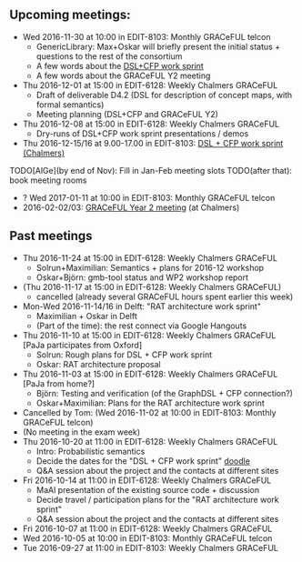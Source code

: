 ## Upcoming meetings:
* Wed 2016-11-30 at 10:00 in EDIT-8103: Monthly GRACeFUL telcon
    * GenericLibrary: Max+Oskar will briefly present the initial status + questions to the rest of the consortium
    * A few words about the [DSL+CFP work sprint](../2016-12)
	* A few words about the GRACeFUL Y2 meeting
* Thu 2016-12-01 at 15:00 in EDIT-6128: Weekly Chalmers GRACeFUL
    * Draft of deliverable D4.2 (DSL for description of concept maps, with formal semantics)
    * Meeting planning (DSL+CFP and GRACeFUL Y2)
* Thu 2016-12-08 at 15:00 in EDIT-6128: Weekly Chalmers GRACeFUL
    * Dry-runs of DSL+CFP work sprint presentations / demos
* Thu 2016-12-15/16 at 9.00-17.00 in EDIT-8103: [DSL + CFP work sprint (Chalmers)](../2016-12/)

TODO[AlGe](by end of Nov): Fill in Jan-Feb meeting slots
TODO(after that): book meeting rooms

* ? Wed 2017-01-11 at 10:00 in EDIT-8103: Monthly GRACeFUL telcon
* 2016-02-02/03: [GRACeFUL Year 2 meeting](../2017-02/) (at Chalmers)

## Past meetings
* Thu 2016-11-24 at 15:00 in EDIT-6128: Weekly Chalmers GRACeFUL
    * Solrun+Maximilian: Semantics + plans for 2016-12 workshop
    * Oskar+Björn: gmb-tool status and WP2 workshop report
* (Thu 2016-11-17 at 15:00 in EDIT-6128: Weekly Chalmers GRACeFUL)
    * cancelled (already several GRACeFUL hours spent earlier this week)
* Mon-Wed 2016-11-14/16 in Delft: "RAT architecture work sprint"
    * Maximilian + Oskar in Delft
    * (Part of the time): the rest connect via Google Hangouts
* Thu 2016-11-10 at 15:00 in EDIT-6128: Weekly Chalmers GRACeFUL [PaJa participates from Oxford]
    * Solrun: Rough plans for DSL + CFP work sprint
    * Oskar: RAT architecture proposal
* Thu 2016-11-03 at 15:00 in EDIT-6128: Weekly Chalmers GRACeFUL [PaJa from home?]
    * Björn: Testing and verification (of the GraphDSL + CFP connection?)
    * Oskar+Maximilian: Plans for the RAT architecture work sprint
* Cancelled by Tom: (Wed 2016-11-02 at 10:00 in EDIT-8103: Monthly GRACeFUL telcon)
* (No meeting in the exam week)
* Thu 2016-10-20 at 11:00 in EDIT-6128: Weekly Chalmers GRACeFUL
    * Intro: Probabilistic semantics
    * Decide the dates for the "DSL + CFP work sprint" [doodle](https://doodle.com/poll/67vdzvgim6rkyun2)
    * Q&A session about the project and the contacts at different sites
* Fri 2016-10-14 at 11:00 in EDIT-6128: Weekly Chalmers GRACeFUL
    * MaAl presentation of the existing source code + discussion
    * Decide travel / participation plans for the "RAT architecture work sprint"
    * Q&A session about the project and the contacts at different sites
* Fri 2016-10-07 at 11:00 in EDIT-6128: Weekly Chalmers GRACeFUL
* Wed 2016-10-05 at 10:00 in EDIT-8103: Monthly GRACeFUL telcon
* Tue 2016-09-27 at 11:00 in EDIT-8103: Weekly Chalmers GRACeFUL
